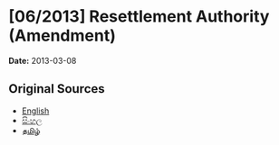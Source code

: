 # [06/2013] Resettlement Authority (Amendment)

**Date:** 2013-03-08

## Original Sources

- [English](https://documents.gov.lk/view/bills/2013/3/06-2013_E.pdf)
- [සිංහල](https://documents.gov.lk/view/bills/2013/3/06-2013_S.pdf)
- [தமிழ்](https://documents.gov.lk/view/bills/2013/3/06-2013_T.pdf)
